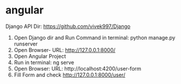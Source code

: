 # angular

Django API Dir: https://github.com/vivek997/Django

1. Open Django dir and Run Command in terminal: python manage.py runserver
2. Open Browser- URL: http://127.0.0.1:8000/
3. Open Angular Project
4. Run in terminal: ng serve
5. Open Browser: URL: http://localhost:4200/user-form
6. Fill Form and check http://127.0.0.1:8000/user/
